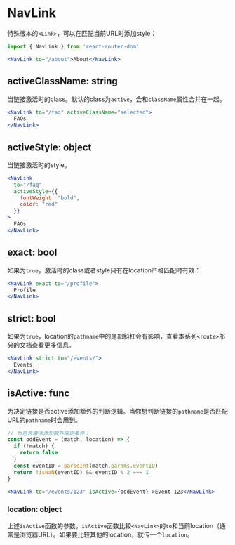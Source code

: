 # NavLink

特殊版本的`<Link>`，可以在匹配当前URL时添加style：

```jsx
import { NavLink } from 'react-router-dom'

<NavLink to="/about">About</NavLink>
```

## activeClassName: string

当链接激活时的class。默认的class为`active`，会和`className`属性合并在一起。

```jsx
<NavLink to="/faq" activeClassName="selected">
  FAQs
</NavLink>
```

## activeStyle: object

当链接激活时的style。

```jsx
<NavLink
  to="/faq"
  activeStyle={{
    fontWeight: "bold",
    color: "red"
  }}
>
  FAQs
</NavLink>
```

## exact: bool

如果为`true`，激活时的class或者style只有在location严格匹配时有效：

```jsx
<NavLink exact to="/profile">
  Profile
</NavLink>
```

## strict: bool

如果为`true`，location的`pathname`中的尾部斜杠会有影响，查看本系列`<route>`部分的文档查看更多信息。

```jsx
<NavLink strict to="/events/">
  Events
</NavLink>
```

## isActive: func

为决定链接是否active添加额外的判断逻辑。当你想判断链接的`pathname`是否匹配URL的`pathname`时会用到。

```jsx
// 为是否激活添加额外限定条件：
const oddEvent = (match, location) => {
  if (!match) {
    return false
  }
  const eventID = parseInt(match.params.eventID)
  return !isNaN(eventID) && eventID % 2 === 1
}

<NavLink to="/events/123" isActive={oddEvent} >Event 123</NavLink>
```

### location: object

上述`isActive`函数的参数。`isActive`函数比较`<NavLink>`的`to`和当前location（通常是浏览器URL）。如果要比较其他的location，就传一个`location`。